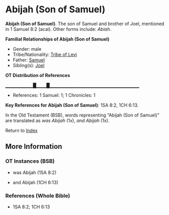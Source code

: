 # Abijah (Son of Samuel)
**Abijah (Son of Samuel)**. 
The son of Samuel and brother of Joel, mentioned in 1 Samuel 8:2 (acai). 
Other forms include: 
*Abiah*. 




**Familial Relationships of Abijah (Son of Samuel)**


* Gender: male
* Tribe/Nationality: [Tribe of Levi](../../../groups/md/acai/Levi.md)
* Father: [Samuel](Samuel.md)
* Sibling(s): [Joel](Joel.md)


**OT Distribution of References**

▁▁▁▁▁▁▁▁█▁▁▁█▁▁▁▁▁▁▁▁▁▁▁▁▁▁▁▁▁▁▁▁▁▁▁▁▁▁
* References: 1 Samuel: 1; 1 Chronicles: 1



**Key References for Abijah (Son of Samuel)**: 
1SA 8:2, 1CH 6:13. 


In the Old Testament (BSB), words representing “Abijah (Son of Samuel)” are translated as 
*was Abijah* (1x), *and Abijah* (1x). 




Return to [Index](00-Index.md)

## More Information

### OT Instances (BSB)

* was Abijah (1SA 8:2)

* and Abijah (1CH 6:13)



### References (Whole Bible)

* 1SA 8:2; 1CH 6:13



